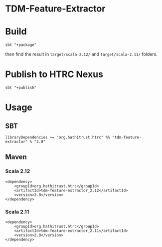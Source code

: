 # TDM-Feature-Extractor

# Build
`sbt "+package"`

then find the result in `target/scala-2.12/` and `target/scala-2.11/` folders.

# Publish to HTRC Nexus
`sbt "+publish"`

# Usage
## SBT
`libraryDependencies += "org.hathitrust.htrc" %% "tdm-feature-extractor" % "2.0"`

## Maven

### Scala 2.12
```
<dependency>
    <groupId>org.hathitrust.htrc</groupId>
    <artifactId>tdm-feature-extractor_2.12</artifactId>
    <version>2.0</version>
</dependency>
```

### Scala 2.11
```
<dependency>
    <groupId>org.hathitrust.htrc</groupId>
    <artifactId>tdm-feature-extractor_2.11</artifactId>
    <version>2.0</version>
</dependency>
```

